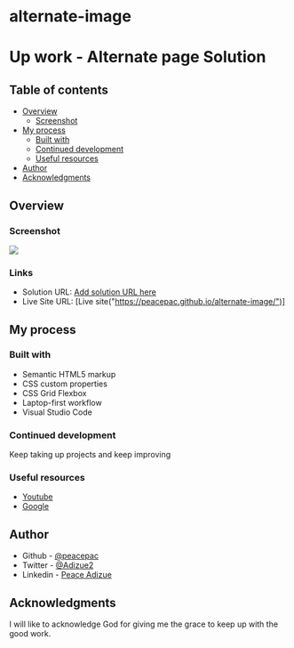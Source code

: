 # alternate-image

# Up work - Alternate page Solution


## Table of contents

- [Overview](#overview)
  - [Screenshot](#screenshot)  
- [My process](#my-process)
  - [Built with](#built-with)
  - [Continued development](#continued-development)
  - [Useful resources](#useful-resources)
- [Author](#author)
- [Acknowledgments](#acknowledgments)


## Overview

### Screenshot

![](image/alternate.JPG)


### Links

- Solution URL: [Add solution URL here]("https://github.com/Peacepac/alternate-image")
- Live Site URL: [Live site("https://peacepac.github.io/alternate-image/")]

## My process

### Built with

- Semantic HTML5 markup
- CSS custom properties
- CSS Grid Flexbox
- Laptop-first workflow
- Visual Studio Code



### Continued development

Keep taking up projects and keep improving

### Useful resources

- [ Youtube](https://www.Youtube.com) 
- [Google  ](https://www.Google.com) 

## Author
- Github - [@peacepac](https://github.com/Peacepac)
- Twitter - [@Adizue2](https://twitter.com/Adizue2)
- Linkedin - [Peace Adizue](https://www.linkedin.com/in/peace-adizue-294a5a1bb/)


## Acknowledgments

I will like to acknowledge God for giving me the grace to keep up with the good work.

